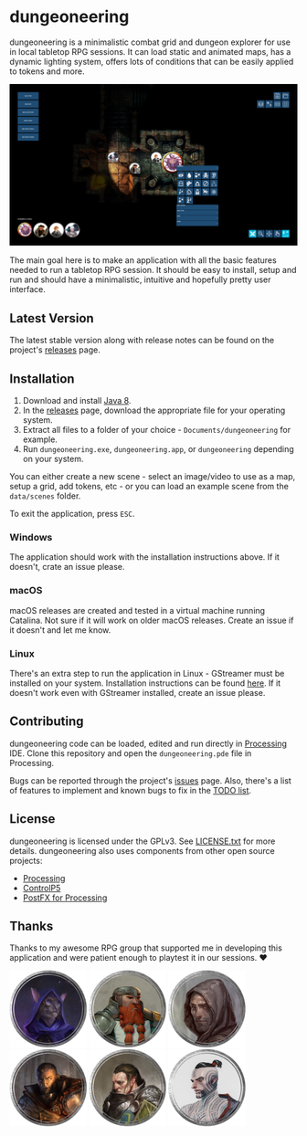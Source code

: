 # dungeoneering
dungeoneering is a minimalistic combat grid and dungeon explorer for use in local tabletop RPG sessions. It can load static and animated maps, has a dynamic lighting system, offers lots of conditions that can be easily applied to tokens and more.

![dungeoneering screenshot](screenshot.png "Screenshot, v0.1.0")

The main goal here is to make an application with all the basic features needed to run a tabletop RPG session. It should be easy to install, setup and run and should have a minimalistic, intuitive and hopefully pretty user interface.

## Latest Version

The latest stable version along with release notes can be found on the project's [releases](https://github.com/luiscastilho/dungeoneering/releases) page.

## Installation

1. Download and install [Java 8](https://java.com/en/download/).
2. In the [releases](https://github.com/luiscastilho/dungeoneering/releases) page, download the appropriate file for your operating system.
3. Extract all files to a folder of your choice - `Documents/dungeoneering` for example.
4. Run `dungeoneering.exe`, `dungeoneering.app`, or `dungeoneering` depending on your system.

You can either create a new scene - select an image/video to use as a map, setup a grid, add tokens, etc - or you can load an example scene from the `data/scenes` folder.

To exit the application, press `ESC`.

### Windows

The application should work with the installation instructions above. If it doesn't, crate an issue please.

### macOS

macOS releases are created and tested in a virtual machine running Catalina. Not sure if it will work on older macOS releases. Create an issue if it doesn't and let me know.

### Linux

There's an extra step to run the application in Linux - GStreamer must be installed on your system. Installation instructions can be found [here](https://gstreamer.freedesktop.org/documentation/installing/on-linux.html). If it doesn't work even with GStreamer installed, create an issue please.

## Contributing

dungeoneering code can be loaded, edited and run directly in [Processing](https://processing.org/) IDE. Clone this repository and open the `dungeoneering.pde` file in Processing.

Bugs can be reported through the project's [issues](https://github.com/luiscastilho/dungeoneering/issues) page. Also, there's a list of features to implement and known bugs to fix in the [TODO list](TODO.md).

## License

dungeoneering is licensed under the GPLv3. See [LICENSE.txt](LICENSE.txt) for more details. dungeoneering also uses components from other open source projects:

- [Processing](https://github.com/processing/processing)
- [ControlP5](https://github.com/sojamo/controlp5)
- [PostFX for Processing](https://github.com/cansik/processing-postfx)

## Thanks

Thanks to my awesome RPG group that supported me in developing this application and were patient enough to playtest it in our sessions. :heart:

![dungeoneering screenshot](playtesters/claw.png "Claw, Tabaxi Sorcerer (Wild Magic)") ![dungeoneering screenshot](playtesters/gruk.png "Gruk, Dwarf Fighter (Eldritch Knight)") ![dungeoneering screenshot](playtesters/labard.png "Labard, Halfling Rogue (Assassin)") ![dungeoneering screenshot](playtesters/lander.png "Lander, Human Cleric (Forge Domain)") ![dungeoneering screenshot](playtesters/naven.png "Naven, Half-Elf Paladin (Oath of the Ancients)") ![dungeoneering screenshot](playtesters/sora.png "Sora, Human Monk (Way of the Long Death)")
